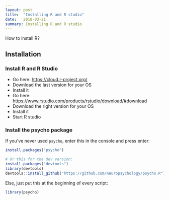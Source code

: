 ```yaml
---
layout: post
title:  "Installing R and R studio"
date:   2018-03-21
summary: Installing R and R studio
---
```


How to install R?

Installation
------------

### Install R and R Studio

-   Go here: <https://cloud.r-project.org/>
-   Download the last version for your OS
-   Install it
-   Go here: <https://www.rstudio.com/products/rstudio/download/#download>
-   Download the right version for your OS
-   Install it
-   Start R studio

### Install the psycho package

If you've never used `psycho`, enter this in the console and press enter:

``` r
install.packages("psycho")

# Or this for the dev version:
install.packages("devtools")
library(devtools)
devtools::install_github("https://github.com/neuropsychology/psycho.R")
```

Else, just put this at the beginning of every script:

``` r
library(psycho)
```
